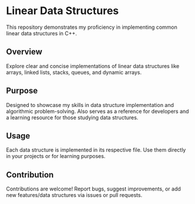 # Linear Data Structures

This repository demonstrates my proficiency in implementing common linear data structures in C++.

## Overview
Explore clear and concise implementations of linear data structures like arrays, linked lists, stacks, queues, and dynamic arrays.

## Purpose
Designed to showcase my skills in data structure implementation and algorithmic problem-solving. Also serves as a reference for developers and a learning resource for those studying data structures.

## Usage
Each data structure is implemented in its respective file. Use them directly in your projects or for learning purposes.

## Contribution
Contributions are welcome! Report bugs, suggest improvements, or add new features/data structures via issues or pull requests.
